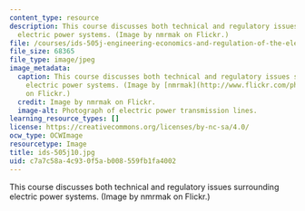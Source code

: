 ```yaml
---
content_type: resource
description: This course discusses both technical and regulatory issues surrounding
  electric power systems. (Image by nmrmak on Flickr.)
file: /courses/ids-505j-engineering-economics-and-regulation-of-the-electric-power-sector-spring-2010/c7a7c58a4c930f5ab008559fb1fa4002_ids-505j10.jpg
file_size: 68365
file_type: image/jpeg
image_metadata:
  caption: This course discusses both technical and regulatory issues surrounding
    electric power systems. (Image by [nmrmak](http://www.flickr.com/photos/51392234@N06/4939340032/sizes/m/in/photostream/)
    on Flickr.)
  credit: Image by nmrmak on Flickr.
  image-alt: Photograph of electric power transmission lines.
learning_resource_types: []
license: https://creativecommons.org/licenses/by-nc-sa/4.0/
ocw_type: OCWImage
resourcetype: Image
title: ids-505j10.jpg
uid: c7a7c58a-4c93-0f5a-b008-559fb1fa4002
---
```

This course discusses both technical and regulatory issues surrounding electric power systems. (Image by nmrmak on Flickr.)